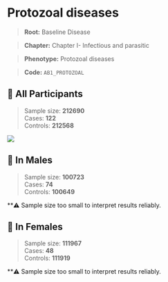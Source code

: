 # Protozoal diseases

> **Root:** Baseline Disease  

> **Chapter:** Chapter I- Infectious and parasitic  

> **Phenotype:** Protozoal diseases  

> **Code:** `AB1_PROTOZOAL`

## 🧪 All Participants  
> Sample size: **212690**  
> Cases: **122**  
> Controls: **212568**
<img src="/Disease/Figures/ALL/Incidence/AB1_PROTOZOAL.png"/>
<CsvTable src="/public/Disease/Data/ALL/Incidence/COX_AB1_PROTOZOAL.csv" label="🔍 View full results" />

## 👨 In Males  
> Sample size: **100723**  
> Cases: **74**  
> Controls: **100649**

**⚠️ Sample size too small to interpret results reliably.


## 👩 In Females  
> Sample size: **111967**  
> Cases: **48**  
> Controls: **111919**

**⚠️ Sample size too small to interpret results reliably.

